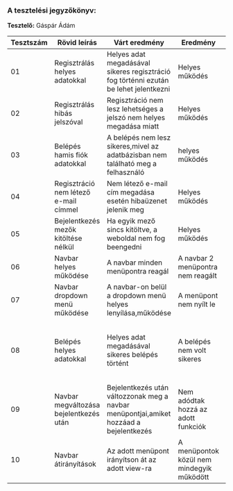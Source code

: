 ### A tesztelési jegyzőkönyv:

**Tesztelő:** Gáspár Ádám

| Tesztszám | Rövid leírás    | Várt eredmény                                                                                                                                 | Eredmény                                                                                        | Megjegyzés                                                                        |
| --------- | --------------- | --------------------------------------------------------------------------------------------------------------------------------------------- | ----------------------------------------------------------------------------------------------- | --------------------------------------------------------------------------------- |
| 01 | Regisztrálás helyes adatokkal | Helyes adat megadásával sikeres regisztráció fog történni ezután be lehet jelentkezni | Helyes működés|-|
| 02 | 	Regisztrálás hibás jelszóval| Regisztráció nem lesz lehetséges a jelszó nem helyes megadása miatt |Helyes működés  |-|
| 03 | Belépés hamis fiók adatokkal| A belépés nem lesz sikeres,mivel az adatbázisban nem található meg a felhasználó |helyes működés|-|
| 04 | Regisztráció nem létező e-mail címmel | Nem létező e-mail cím megadása esetén hibaüzenet jelenik meg | Helyes működés | - |
| 05 | Bejelentkezés mezők kitöltése nélkül |Ha egyik mező sincs kitöltve, a weboldal nem fog beengedni | Helyes működés | - |
| 06 | Navbar helyes működése | A navbar minden menüpontra reagál | A navbar 2 menüpontra nem reagált | A probléma javítva lett|
| 07 | Navbar dropdown menü működése | A navbar-on belül a dropdown menü helyes lenyílása,működése | A menüpont nem nyílt le | A probléma javítva lett|
| 08 | Belépés helyes adatokkal | Helyes adat megadásával sikeres belépés történt|A belépés nem volt sikeres|A probléma javítva lett,az adatbázis nem megfelelően működött|
| 09 | Navbar megváltozása bejelentkezés után|Bejelentkezés után változzonak meg a navbar menüpontjai,amiket hozzáad a bejelentkezés|Nem adódtak hozzá az adott funkciók| A probléma megoldva |
| 10 |Navbar átirányítások| Az adott menüpont irányítson át az adott view-ra| A menüpontok közül nem mindegyik működött|A probléma ki lett javítva|

